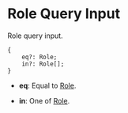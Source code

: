 # Role Query Input

Role query input.

```
{
    eq?: Role;
    in?: Role[];
}
```

- **eq**: Equal to [Role](../../models/role.md).

- **in**: One of [Role](../../models/role.md).

